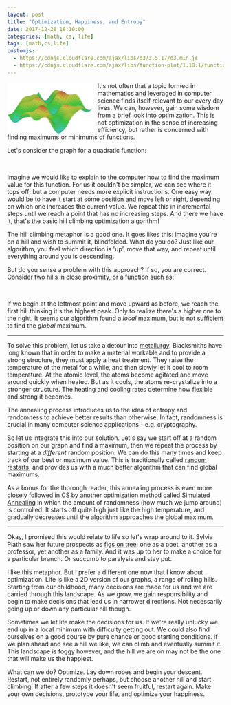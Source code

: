 ```yaml
---
layout: post
title: "Optimization, Happiness, and Entropy"
date: 2017-12-28 18:10:00
categories: [math, cs, life]
tags: [math,cs,life]
customjs:
  - https://cdnjs.cloudflare.com/ajax/libs/d3/3.5.17/d3.min.js
  - https://cdnjs.cloudflare.com/ajax/libs/function-plot/1.18.1/function-plot.js
---
```


<img src='/images/thumb_3ds.png' width="200px" 
     style='float:left; padding-right: 10px' 
     alt="Cartoon image of fox and hedgehog."/>
It's not often that a topic formed in mathematics and leveraged in computer
science finds itself relevant to our every day lives. We can, however, gain some
wisdom from a brief look into [optimization][3]. This is not optimization in the
sense of increasing efficiency, but rather is concerned with finding maximums 
or minimums of functions.
<br style='clear:both;' />

<script>
window.onload = function() {

    functionPlot({
        target: '#plot1',
        data: [{
        fn: '-x^2+1',
        derivative: {
                fn: '-2x',
                updateOnMouseMove: true
            }
        }],
        xAxis: {domain: [-4,4]},
        yAxis: {domain: [-2,2]},
    });

    functionPlot({
        target: '#plot2',
        data: [{
            fn: '-(x^2+x-1)*(x^2+4x+3)',
            graphType: 'polyline'
        }],
        xAxis: {domain: [-4,2]},
        yAxis: {domain: [-2,5]},
    });
}
</script>

Let's consider the graph for a quadratic function:

<div id="plot1" style="display:inline-block; width:100%; text-align:center;">
</div>

Imagine we would like to explain to the computer how to find the maximum value
for this function. For us it couldn't be simpler, we can see where it tops off;
but a computer needs more explicit instructions. One easy way would be to have
it start at some position and move left or right, depending on which one
increases the current value. We repeat this in incremental steps until we
reach a point that has no increasing steps. And there we have it, that's the
basic hill climbing optimization algorithm!

The hill climbing metaphor is a good one. It goes likes this: imagine you're on
a hill and wish to summit it, blindfolded. What do you do? Just like our
algorithm, you feel which direction is 'up', move that way, and repeat until
everything around you is descending.

But do you sense a problem with this approach? If so, you are correct. Consider
two hills in close proximity, or a function such as:

<div id="plot2" style="display:inline-block; width:100%; text-align:center;">
</div>

If we begin at the leftmost point and move upward as before, we reach the first
hill thinking it's the highest peak. Only to realize there's a higher one to the
right. It seems our algorithm found a _local_ maximum, but is not sufficient to
find the _global_ maximum.

---

To solve this problem, let us take a detour into [metallurgy][2]. Blacksmiths have
long known that in order to make a material workable and to provide a strong
structure, they must apply a heat treatment. They raise the temperature of the
metal for a while, and then slowly let it cool to room temperature. At the
atomic level, the atoms become agitated and move around quickly when heated. But
as it cools, the atoms re-crystalize into a stronger structure. The heating and
cooling rates determine how flexible and strong it becomes.

The annealing process introduces us to the idea of entropy and randomness to
achieve better results than otherwise. In fact, randomness is crucial in many
computer science applications - e.g. cryptography.

So let us integrate this into our solution. Let's say we start off at a
random position on our graph and find a maximum, then we repeat the process by
starting at a _different_ random position. We can do this many times and keep
track of our best or maximum value. This is traditionally called [random
restarts][5], and provides us with a much better algorithm that can find global
maximums.

As a bonus for the thorough reader, this annealing process is even more closely
followed in CS by another optimization method called [Simulated Annealing][4] in
which the amount of randomness (how much we jump around) is controlled. It
starts off quite high just like the high temperature, and gradually decreases
until the algorithm approaches the global maximum.

---

Okay, I promised this would relate to life so let's wrap around to it. Sylvia
Plath saw her future prospects as [figs on tree][1]: one as a poet, another as a
professor, yet another as a family. And it was up to her to make a choice for a
particular branch. Or succumb to paralysis and stay put.

I like this metaphor. But I prefer a different one now that I know about
optimization. Life is like a 2D version of our graphs, a range of rolling hills.
Starting from our childhood, many decisions are made for us and we are carried
through this landscape. As we grow, we gain responsibility and begin to make
decisions that lead us in narrower directions. Not necessarily going up or down
any particular hill though.

Sometimes we let life make the decisions for us. If we're really unlucky we end
up in a local minimum with difficulty getting out. We could also find ourselves
on a good course by pure chance or good starting conditions. If we plan ahead
and see a hill we like, we can climb and eventually summit it. This landscape
is foggy however, and the hill we are on may not be the one that will make us
the happiest.

What can we do? Optimize. Lay down ropes and begin your descent. Restart, not
entirely randomly perhaps, but choose another hill and start climbing. If after
a few steps it doesn't seem fruitful, restart again. Make your own decisions,
prototype your life, and optimize your happiness.

[1]:https://www.goodreads.com/quotes/7511-i-saw-my-life-branching-out-before-me-like-the
[2]:https://en.wikipedia.org/wiki/Annealing_(metallurgy)
[3]:https://en.wikipedia.org/wiki/Mathematical_optimization
[4]:https://en.wikipedia.org/wiki/Simulated_annealing
[5]:https://en.wikipedia.org/wiki/Hill_climbing
